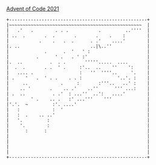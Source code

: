 [Advent of Code 2021](http://adventofcode.com/2021)

    +---------------------------------------------------+
    |~~~~~~~~~~~~~~~~~~~~~~~~~~~~~~~~~~~~~~~~~~~~~~~~~  |
    |   .'   .        . . .           .         ..''''  |
    | ..  .       .  .       .       .    .    :        |
    |           .    .   .  .      . .'    ....'        |
    |. ..                          ..|\..''             |
    |             .      .  '   ' :                     |
    |          .      ' .   . ' :'                      |
    |.  ..          .  . .       '''''.....  ....       |
    |  .  .       . .  ' .     :'..  ..    ''    ':     |
    |   .... .                 :   ''  ''''..     '.    |
    | .    '   .  ' . .    . . :             '..'. :    |
    |     ..            .     :       :'''..   ..' :    |
    |    .. '       .    .. .'    ..''      ''' ...:    |
    | .  ..          . .'  : ...''  ..':   ....'        |
    |        ' .    .. .   :' ...'''    '''             |
    |'.'.  ~         :'. ....'                          |
    |   :            :  '                               |
    |   :  .    .. ..'                                  |
    |   '.         :                                    |
    |    '.        :                                    |
    |      :      :                                     |
    |                                                   |
    |                                                   |
    |                                                   |
    |                                                   |
    +---------------------------------------------------+
